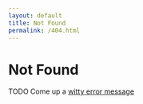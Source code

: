 ```yaml
---
layout: default
title: Not Found
permalink: /404.html
---
```


# Not Found

TODO Come up a [witty error message](https://www.smashingmagazine.com/2018/11/the-101-course-on-crafting-404-pages/)
